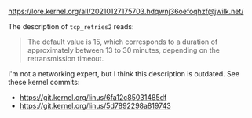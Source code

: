 https://lore.kernel.org/all/20210127175703.hdqwnj36oefoqhzf@jwilk.net/

The description of `tcp_retries2` reads:

> The default value is 15, which corresponds to a duration of approximately
> between 13 to 30 minutes, depending on the retransmission timeout.

I'm not a networking expert, but I think this description is outdated.
See these kernel commits:
* <https://git.kernel.org/linus/6fa12c85031485df>
* <https://git.kernel.org/linus/5d7892298a819743>

